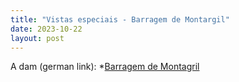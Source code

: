 ```yaml
---
title: "Vistas especiais - Barragem de Montargil"
date: 2023-10-22
layout: post
---
```

A dam (german link):
*[Barragem de Montagril](https://de.wikipedia.org/wiki/Talsperre_Montargil)
